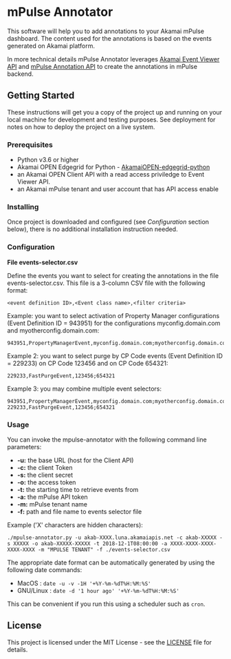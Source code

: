 # mPulse Annotator

This software will help you to add annotations to your Akamai mPulse dashboard. 
The content used for the annotations is based on the events generated on Akamai platform.

In more technical details mPulse Annotator leverages 
[Akamai Event Viewer API](https://developer.akamai.com/api/core_features/event_viewer/v1.html) 
and [mPulse Annotation API](https://developer.akamai.com/api/web_performance/mpulse_annotations/v1.html) 
to create the annotations in mPulse backend.

## Getting Started

These instructions will get you a copy of the project up and running on your local machine for development and testing purposes. 
See deployment for notes on how to deploy the project on a live system.

### Prerequisites

* Python v3.6 or higher
* Akamai OPEN Edgegrid for Python - [AkamaiOPEN-edgegrid-python](https://github.com/akamai/AkamaiOPEN-edgegrid-python)
* an Akamai OPEN Client API with a read access priviledge to Event Viewer API. 
* an Akamai mPulse tenant and user account that has API access enable

### Installing

Once project is downloaded and configured (see *Configuration* section below), there is no additional installation instruction needed.

### Configuration

**File events-selector.csv**

Define the events you want to select for creating the annotations in the file events-selector.csv. This file is a 3-column CSV file with the following format:

```
<event definition ID>,<Event class name>,<filter criteria>
```

Example: you want to select activation of Property Manager configurations (Event Definition ID = 943951) for the configurations myconfig.domain.com and myotherconfig.domain.com: 

```
943951,PropertyManagerEvent,myconfig.domain.com;myotherconfig.domain.com
```

Example 2: you want to select purge by CP Code events (Event Definition ID = 229233) on CP Code 123456 and on CP Code 654321:

```
229233,FastPurgeEvent,123456;654321
```

Example 3: you may combine multiple event selectors:

```
943951,PropertyManagerEvent,myconfig.domain.com;myotherconfig.domain.com
229233,FastPurgeEvent,123456;654321
```


### Usage

You can invoke the mpulse-annotator with the following command line parameters:

* **-u:** the base URL (host for the Client API)
* **-c:** the client Token
* **-s:** the client secret
* **-o:** the access token
* **-t:** the starting time to retrieve events from
* **-a:** the mPulse API token
* **-m:** mPulse tenant name
* **-f:** path and file name to events selector file

Example ('X' characters are hidden characters):

```
./mpulse-annotator.py -u akab-XXXX.luna.akamaiapis.net -c akab-XXXXX -s XXXXX -o akab-XXXXX-XXXXX -t 2018-12-1T08:00:00 -a XXXX-XXXX-XXXX-XXXX-XXXX -m "MPULSE TENANT" -f ./events-selector.csv
```

The appropriate date format can be automatically generated by using the following date commands:

* MacOS : `date -u -v -1H '+%Y-%m-%dT%H:%M:%S'`
* GNU/Linux : `date -d '1 hour ago' '+%Y-%m-%dT%H:%M:%S'`

This can be convenient if you run this using a scheduler such as `cron`.

## License

This project is licensed under the MIT License - see the [LICENSE](LICENSE) file for details.

